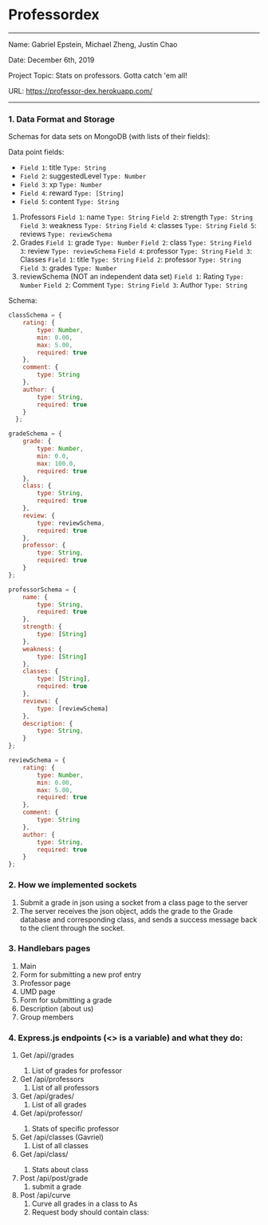 
# Professordex

---

Name: Gabriel Epstein, Michael Zheng, Justin Chao

Date: December 6th, 2019

Project Topic: Stats on professors. Gotta catch 'em all!

URL: https://professor-dex.herokuapp.com/

---


### 1. Data Format and Storage
Schemas for data sets on MongoDB (with lists of their fields):

Data point fields:
- `Field 1`: title                `Type: String`
- `Field 2`: suggestedLevel       `Type: Number`
- `Field 3`: xp                   `Type: Number`
- `Field 4`: reward               `Type: [String]`
- `Field 5`: content              `Type: String`

1. Professors
  `Field 1`: name                 `Type: String`
  `Field 2`: strength             `Type: String`
  `Field 3`: weakness             `Type: String`
  `Field 4`: classes              `Type: String`
  `Field 5`: reviews              `Type: reviewSchema`
2. Grades
  `Field 1`: grade                `Type: Number`
  `Field 2`: class                `Type: String`
  `Field 3`: review               `Type: reviewSchema`
  `Field 4`: professor            `Type: String`
`Field 3`: Classes
  `Field 1`: title                `Type: String`
  `Field 2`: professor            `Type: String`
  `Field 3`: grades               `Type: Number`
4. reviewSchema (NOT an independent data set)
  `Field 1`: Rating               `Type: Number`
  `Field 2`: Comment              `Type: String`
  `Field 3`: Author               `Type: String`


Schema: 
```javascript
classSchema = {
    rating: {
        type: Number,
        min: 0.00,
        max: 5.00,
        required: true
    },
    comment: {
        type: String
    },
    author: {
        type: String,
        required: true
    }
  };

gradeSchema = {
    grade: {
        type: Number,
        min: 0.0,
        max: 100.0,
        required: true
    },
    class: {
        type: String,
        required: true
    },
    review: {
        type: reviewSchema,
        required: true
    },
    professor: {
        type: String,
        required: true
    }
};

professorSchema = {
    name: {
        type: String,
        required: true
    },
    strength: {
        type: [String]
    },
    weakness: {
        type: [String]
    },
    classes: {
        type: [String],
        required: true
    },
    reviews: {
        type: [reviewSchema]
    },
    description: {
        type: String,
    }
};

reviewSchema = {
    rating: {
        type: Number,
        min: 0.00,
        max: 5.00,
        required: true
    },
    comment: {
        type: String
    },
    author: {
        type: String,
        required: true
    }
};
```

### 2. How we implemented sockets

 1. Submit a grade in json using a socket from a class page to the server
 2. The server receives the json object, adds the grade to the Grade database and corresponding class, and sends a success message back to the client through the socket.

### 3. Handlebars pages

1. Main
2. Form for submitting a new prof entry
3. Professor page
4. UMD page
5. Form for submitting a grade
6. Description (about us)
  1. Group members

### 4. Express.js endpoints (<> is a variable) and what they do:

   1. Get /api/<prof>/grades
      1. List of grades for professor
   2. Get /api/professors
      1. List of all professors
   3. Get /api/grades/
      1. List of all grades
   4. Get /api/professor/<name>
      1. Stats of specific professor
   5. Get /api/classes (Gavriel)
      1. List of all classes
   6. Get /api/class/<class>
      1. Stats about class
   7. Post /api/post/grade
      1. submit a grade
   8. Post /api/curve 
      1. Curve all grades in a class to As 
      2. Request body should contain class:<title>
   9. Post /api/post/form
      1. Submit a form to add a professor
   10. Post /api/post/grade
      1. Submit a grade for a specific professor/class
   11. Delete /api/fire/<prof>
      1. Delete a specific professor
   12. Delete /api/nuke   
      1. Delete ALL GRADES

Example Node.js POST request to endpoint: 
```javascript
var request = require("request");

var options = { 
    method: 'POST',
    url: 'http://localhost:3000/api/post/curve',
    headers: { 
        'content-type': 'application/x-www-form-urlencoded' 
    },
    form: { 
       class: 'CMSC216',
    } 
};

request(options, function (error, response, body) {
  if (error) throw new Error(error);

  console.log(body);
});
```

### 5. Modules

   1. MongoConnect()
   2. Class schema
   3. Grade schema
   4. Professor schema
   5. Review schema
   6. Router
      1. addGrade function
      2. addForm function
      3. GetAllClasses function
      4. GetAllGrades function
      5. GetAllProfessors function
      6. Curve function
      7. Nuke function
   7. addGradeSocket function
   8. fireProfessor function
   9. getProfessor function
   10. getClass function
   11. classPage page
   12. homePage page
   13. professorPage page
   14. profForm page

### 6. NPM Packages

1. Bootstrap
2. Chalk

### 7. UI

1. It looks nice! (in our opinion)

### 8. Heroku

1. We spent many hours trying to debug Heroku, but could not resolve an “R10 (Boot timeout) -> Web process failed to bind to $PORT” error

### 9. README and documentation.md

see README and this document